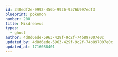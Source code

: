 ```yaml
---
id: 340edf2e-9992-456b-9926-9576b997edf3
blueprint: pokemon
number: 200
title: Misdreavus
types:
  - ghost
author: 4d8d6ede-5963-429f-9c2f-74b897007e0c
updated_by: 4d8d6ede-5963-429f-9c2f-74b897007e0c
updated_at: 1716088401
---
```

